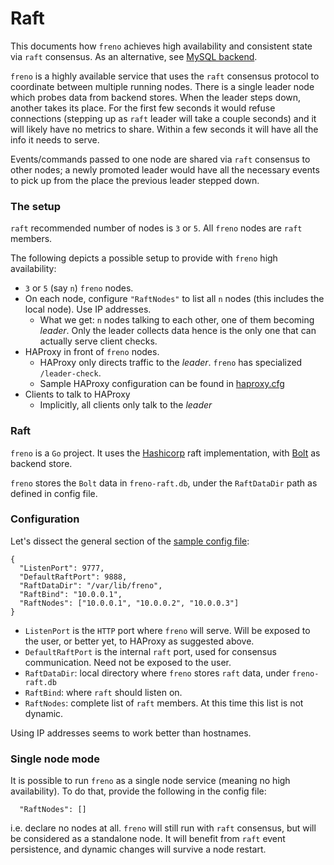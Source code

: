 # Raft

This documents how `freno` achieves high availability and consistent state via `raft` consensus. As an alternative, see [MySQL backend](mysql-backend.md).

`freno` is a highly available service that uses the `raft` consensus protocol to coordinate between multiple running nodes. There is a single leader node which probes data from backend stores. When the leader steps down, another takes its place. For the first few seconds it would refuse connections (stepping up as `raft` leader will take a couple seconds) and it will likely have no metrics to share. Within a few seconds it will have all the info it needs to serve.

Events/commands passed to one node are shared via `raft` consensus to other nodes; a newly promoted leader would have all the necessary events to pick up from the place the previous leader stepped down.

### The setup

`raft` recommended number of nodes is `3` or `5`. All `freno` nodes are `raft` members.

The following depicts a possible setup to provide with `freno` high availability:

- `3` or `5` (say `n`) `freno` nodes.
- On each node, configure `"RaftNodes"` to list all `n` nodes (this includes the local node). Use IP addresses.
  - What we get: `n` nodes talking to each other, one of them becoming _leader_. Only the leader collects data hence is the only one that can actually serve client checks.
- HAProxy in front of `freno` nodes.
  - HAProxy only directs traffic to the _leader_. `freno` has specialized `/leader-check`.
  - Sample HAProxy configuration can be found in [haproxy.cfg](../resources/haproxy.cfg)
- Clients to talk to HAProxy
  - Implicitly, all clients only talk to the _leader_

### Raft

`freno` is a `Go` project. It uses the [Hashicorp](https://github.com/hashicorp/raft) raft implementation, with [Bolt](https://github.com/boltdb/bolt) as backend store.

`freno` stores the `Bolt` data in `freno-raft.db`, under the `RaftDataDir` path as defined in config file.


### Configuration

Let's dissect the general section of the [sample config file](../resources/freno.conf.sample.json):


```
{
  "ListenPort": 9777,
  "DefaultRaftPort": 9888,
  "RaftDataDir": "/var/lib/freno",
  "RaftBind": "10.0.0.1",
  "RaftNodes": ["10.0.0.1", "10.0.0.2", "10.0.0.3"]
}
```

- `ListenPort` is the `HTTP` port where `freno` will serve. Will be exposed to the user, or better yet, to HAProxy as suggested above.
- `DefaultRaftPort` is the internal `raft` port, used for consensus communication. Need not be exposed to the user.
- `RaftDataDir`: local directory where `freno` stores `raft` data, under `freno-raft.db`
- `RaftBind`: where `raft` should listen on.
- `RaftNodes`: complete list of `raft` members. At this time this list is not dynamic.

Using IP addresses seems to work better than hostnames.

### Single node mode

It is possible to run `freno` as a single node service (meaning no high availability). To do that, provide the following in the config file:

```
  "RaftNodes": []
```

i.e. declare no nodes at all. `freno` will still run with `raft` consensus, but will be considered as a standalone node. It will benefit from `raft` event persistence, and dynamic changes will survive a node restart.
